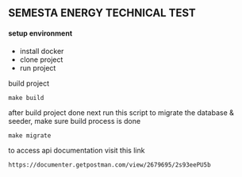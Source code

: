 ## SEMESTA ENERGY TECHNICAL TEST

#### setup environment
- install docker
- clone project
- run project

build project
```shell
make build
```

after build project done next run this script to migrate the database & seeder, make sure build process is done 

```shell
make migrate
```

to access api documentation visit this link
```
https://documenter.getpostman.com/view/2679695/2s93eePU5b
```

